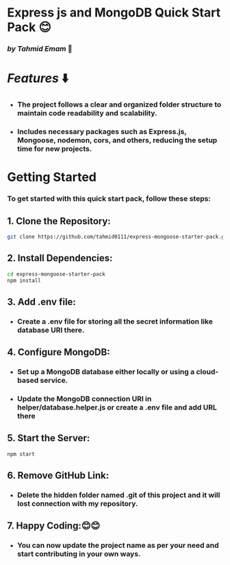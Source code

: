 # Express js and MongoDB Quick Start Pack 😊

### _by Tahmid Emam_ 🤖

# _Features_ ⬇️

- ### The project follows a clear and organized folder structure to maintain code readability and scalability.

- ### Includes necessary packages such as Express.js, Mongoose, nodemon, cors, and others, reducing the setup time for new projects.

# Getting Started

### To get started with this quick start pack, follow these steps:

## 1. Clone the Repository:

```bash
git clone https://github.com/tahmid0111/express-mongoose-starter-pack.git
```
## 2. Install Dependencies:

```bash
cd express-mongoose-starter-pack
npm install
```

## 3. Add .env file:
- ### Create a .env file for storing all the secret information like database URI there.

## 4. Configure MongoDB:
- ### Set up a MongoDB database either locally or using a cloud-based service.
- ### Update the MongoDB connection URI in helper/database.helper.js or create a .env file and add URL there

## 5. Start the Server:

```bash
npm start
```
## 6. Remove GitHub Link:
- ### Delete the hidden folder named .git of this project and it will lost connection with my repository.

## 7. Happy Coding:😊😊
- ### You can now update the project name as per your need and start contributing in your own ways.
